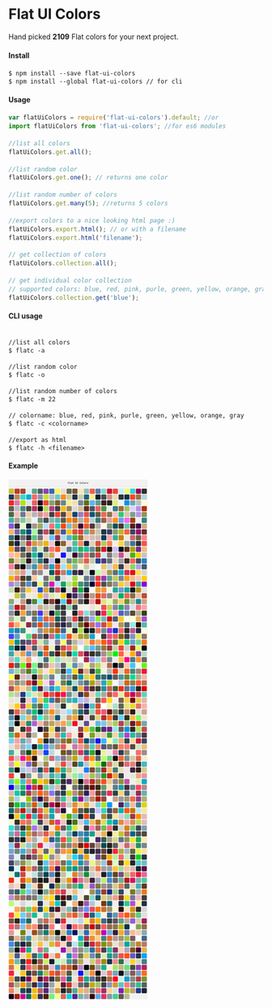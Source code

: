 Flat UI Colors
===================

Hand picked **2109** Flat colors for your next project.

#### Install
```
$ npm install --save flat-ui-colors
$ npm install --global flat-ui-colors // for cli 
```

#### Usage

```javascript
var flatUiColors = require('flat-ui-colors').default; //or
import flatUiColors from 'flat-ui-colors'; //for es6 modules

//list all colors
flatUiColors.get.all();

//list random color
flatUiColors.get.one(); // returns one color

//list random number of colors
flatUiColors.get.many(5); //returns 5 colors

//export colors to a nice looking html page :)
flatUiColors.export.html(); // or with a filename
flatUiColors.export.html('filename');

// get collection of colors
flatUiColors.collection.all();

// get individual color collection
// supported colors: blue, red, pink, purle, green, yellow, orange, gray
flatUiColors.collection.get('blue');

```

#### CLI usage

```shell

//list all colors
$ flatc -a

//list random color
$ flatc -o

//list random number of colors
$ flatc -m 22

// colorname: blue, red, pink, purle, green, yellow, orange, gray
$ flatc -c <colorname>

//export as html
$ flatc -h <filename>
```
#### Example

![Image of Falt Colors](example.png)
